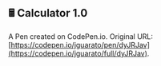 ## 🖩 Calculator 1.0 

A Pen created on CodePen.io. Original URL: [https://codepen.io/jguarato/pen/dyJRJav](https://codepen.io/jguarato/full/dyJRJav).


